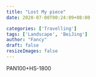 ```yaml
---
title: "Lost My piece"
date: 2020-07-08T00:24:09+08:00

categories: ['Travelling']
tags: ['Landscape', 'BeiJing']
author: "Fancy"
draft: false
resizeImages: false
---
```

PAN100+HS-1800
